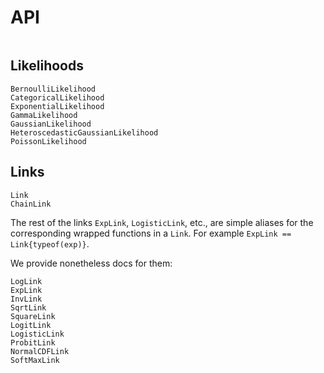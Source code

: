 # API

```@index
```

## Likelihoods

```@docs
BernoulliLikelihood
CategoricalLikelihood
ExponentialLikelihood
GammaLikelihood
GaussianLikelihood
HeteroscedasticGaussianLikelihood
PoissonLikelihood
```

## Links

```@docs
Link
ChainLink
```

The rest of the links `ExpLink`, `LogisticLink`, etc., are simple aliases for the
corresponding wrapped functions in a `Link`.
For example `ExpLink == Link{typeof(exp)}`.

We provide nonetheless docs for them:

```@docs
LogLink
ExpLink
InvLink
SqrtLink
SquareLink
LogitLink
LogisticLink
ProbitLink
NormalCDFLink
SoftMaxLink
```